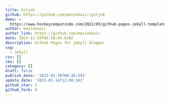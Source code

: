 ```yaml
---
title: Gitjek
github: https://github.com/mesinkasir/gitjek
demo: >-
  https://www.hockeycomputindo.com/2022/03/github-pages-jekyll-template-themes.html
author: mesinkasir
author_link: https://github.com/mesinkasir
date: 2023-11-29T06:50:43.610Z
description: Github Pages for jekyll blogger
ssg:
  - Jekyll
css: []
cms: []
category: []
draft: false
publish_date: '2022-03-30T08:36:55Z'
update_date: '2023-03-14T12:08:34Z'
github_star: 2
github_fork: 0
---
```

